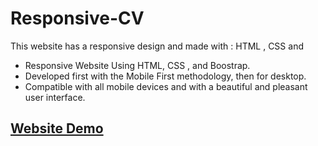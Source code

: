 # Responsive-CV
This website has a responsive design and made with : HTML , CSS and 
- Responsive Website Using HTML, CSS , and Boostrap.
- Developed first with the Mobile First methodology, then for desktop.
- Compatible with all mobile devices and with a beautiful and pleasant user interface.

## [Website Demo](https://mahrous-gamal.github.io/Responsive-CV/)
